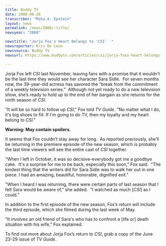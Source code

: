 ```yaml
---
title: Buddy TV
date: 2008-06-26
transcriber: "Mika A. Epstein"
layout: news
permalink: /news/2008/:title/
newsyear: "2008"

newstitle: "Jorja Fox's Heart Belongs to 'CSI'  "
newsreporter: Kris De Leon
newssource: Buddy TV
newsurl: https://www.buddytv.com/articles/csi/jorja-foxs-heart-belongs-to-cs-20773.aspx

---
```


Jorja Fox left *CSI* last November, leaving fans with a promise that it wouldn&rsquo;t be the last time they would see her character Sara Sidle.&nbsp; For seven months now, the 39-year-old actress has savored the &ldquo;break from the commitment of a weekly television series.&rdquo;&nbsp; Although not yet ready to do a new television show, she&rsquo;s ready to hold up to the end of her bargain as she returns for the ninth season of *CSI*.

&rdquo;It will be so hard to follow up *CSI*," Fox told *TV Guide*. "No matter what I do, it's big shoes to fill. If I'm going to do TV, then my loyalty and my heart belong to *CSI*."

**Warning: May contain spoilers.**

It seems that Fox couldn&rsquo;t stay away for long.&nbsp; As reported previously, she&rsquo;ll be returning in the premiere episode of the new season, which is probably the last time viewers will see the entire cast of *CSI* together.

"When I left in October, it was so decisive-everybody got me a goodbye cake.&nbsp; It's a surprise for me to be back, especially this soon," Fox said.&nbsp; "The kindest thing that the writers did for Sara Sidle was to walk her out in one piece. I had an amazing, beautiful, honorable, dignified exit."

"When I heard I was returning, there were certain parts of last season that I felt Sara would be aware of," she added.&nbsp; "I watched as much [*CSI*] as I could.&rdquo;

In addition to the first episode of the new season, Fox&rsquo;s return will include the third episode, which she filmed during the last week of May.

"It involves an old friend of Sara's who has to confront a [life or] death situation with his wife," Fox explained.

To find out more about Jorja Fox&rsquo;s return to *CSI*, grab a copy of the June 23-29 issue of *TV Guide*.
